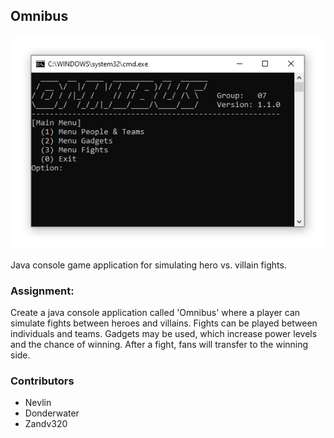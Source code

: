 ## Omnibus
![Omnibus Screenshot Main Menu](/images/Screenshot_Omnibus_Main_01.jpg)

Java console game application for simulating hero vs. villain fights.

### Assignment:
Create a java console application called 'Omnibus' where a player can simulate fights between heroes and villains. Fights can be played between individuals and teams. Gadgets may be used, which increase power levels and the chance of winning. After a fight, fans will transfer to the winning side.

### Contributors
- Nevlin
- Donderwater
- Zandv320